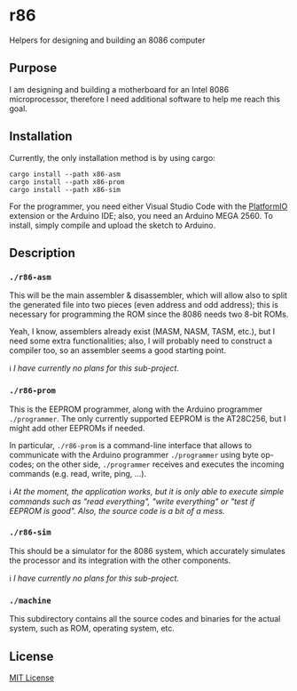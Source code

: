 # r86

Helpers for designing and building an 8086 computer

## Purpose

I am designing and building a motherboard for an Intel 8086 microprocessor,
therefore I need additional software to help me reach this goal.

## Installation

Currently, the only installation method is by using cargo:

```shell
cargo install --path x86-asm
cargo install --path x86-prom
cargo install --path x86-sim
```

For the programmer, you need either Visual Studio Code with the [PlatformIO](https://github.com/platformio/platformio-core) extension
or the Arduino IDE; also, you need an Arduino MEGA 2560.
To install, simply compile and upload the sketch to Arduino.

## Description

### `./r86-asm`

This will be the main assembler & disassembler, which will allow also to split the generated file into two pieces (even address and odd address);
this is necessary for programming the ROM since the 8086 needs two 8-bit ROMs.

Yeah, I know, assemblers already exist (MASM, NASM, TASM, etc.), but I need some extra functionalities;
also, I will probably need to construct a compiler too, so an assembler seems a good starting point.

ℹ️ _I have currently no plans for this sub-project._

### `./r86-prom`

This is the EEPROM programmer, along with the Arduino programmer `./programmer`.
The only currently supported EEPROM is the AT28C256, but I might add other EEPROMs if needed.

In particular, `./r86-prom` is a command-line interface that allows to communicate with the Arduino programmer `./programmer`
using byte op-codes; on the other side, `./programmer` receives and executes the incoming commands (e.g. read, write, ping, ...).

ℹ️ _At the moment, the application works, but it is only able to execute simple commands such as "read everything", "write everything" or "test if EEPROM is good".
Also, the source code is a bit of a mess._

### `./r86-sim`

This should be a simulator for the 8086 system, which accurately simulates the processor and its integration with the other components.

ℹ️ _I have currently no plans for this sub-project._

### `./machine`

This subdirectory contains all the source codes and binaries for the actual system, such as ROM, operating system, etc.

## License

[MIT License](LICENSE.md)